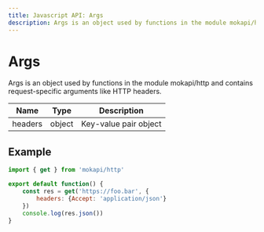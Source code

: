```yaml
---
title: Javascript API: Args
description: Args is an object used by functions in the module mokapi/http
---
```

# Args

Args is an object used by functions in the module mokapi/http 
and contains request-specific arguments like HTTP headers.

| Name     | Type    | Description           |
|----------|---------|-----------------------|
| headers  | object  | Key-value pair object |

## Example

```javascript
import { get } from 'mokapi/http'

export default function() {
    const res = get('https://foo.bar', {
        headers: {Accept: 'application/json'}
    })
    console.log(res.json())
}
```